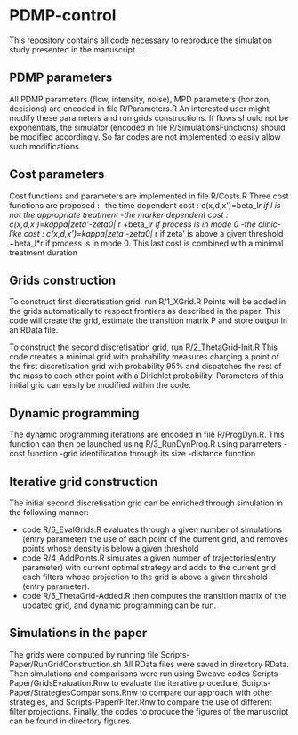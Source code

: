 # PDMP-control

This repository contains all code necessary to reproduce the simulation study presented in the manuscript ...

## PDMP parameters

All PDMP parameters (flow, intensity, noise), MPD parameters (horizon, decisions) are encoded in file R/Parameters.R
An interested user might modify these parameters and run grids constructions. If flows should not be exponentials, the simulator (encoded in file R/SimulationsFunctions) should be modified accordingly. So far codes are not implemented to easily allow such modifications.

## Cost parameters

Cost functions and parameters are implemented in file R/Costs.R
Three cost functions are proposed : 
-the time dependent cost : c(x,d,x')=beta_l*r if l is not the appropriate treatment
-the marker dependent cost : c(x,d,x')=kappa|zeta'-zeta0|* r +beta_l*r  if process is in mode 0
-the clinic-like cost : c(x,d,x')=kappa|zeta'-zeta0|* r if zeta' is above a given threshold +beta_l*r if process is in mode 0. 
This last cost is combined with a minimal treatment duration

## Grids construction

To construct first discretisation grid, run R/1_XGrid.R Points will be added in the grids automatically to respect frontiers as described in the paper. This code will create the grid, estimate the transition matrix P and store output in an RData file.

To construct the second discretisation grid, run R/2_ThetaGrid-Init.R This code creates a minimal grid with probability measures charging a point of the first discretisation grid with probability 95% and dispatches the rest of the mass to each other point with a Dirichlet probability. Parameters of this initial grid can easily be modified within the code.

## Dynamic programming

The dynamic programming iterations are encoded in file R/ProgDyn.R. This function can then be launched using R/3_RunDynProg.R using parameters
-cost function
-grid identification through its size
-distance function

## Iterative grid construction

The initial second discretisation grid can be enriched through simulation in the following manner:
 - code R/6_EvalGrids.R evaluates through a given number of simulations (entry parameter) the use of each point of the current grid, and removes points whose density is below a given threshold
 - code R/4_AddPoints.R simulates a given number of trajectories(entry parameter) with current optimal strategy  and adds to the current grid each filters whose projection to the grid is above a given threshold (entry parameter). 
 - code R/5_ThetaGrid-Added.R then computes the transition matrix of the updated grid, and dynamic programming can be run.
 
## Simulations in the paper

The grids were computed by running file Scripts-Paper/RunGridConstruction.sh
All RData files were saved in directory RData.
Then simulations and comparisons were run using Sweave codes Scripts-Paper/GridsEvaluation.Rnw to evaluate the iterative procedure, Scripts-Paper/StrategiesComparisons.Rnw to compare our approach with other strategies, and Scripts-Paper/Filter.Rnw to compare the use of different filter projections.
Finally, the codes to produce the figures of the manuscript can be found in directory figures.

